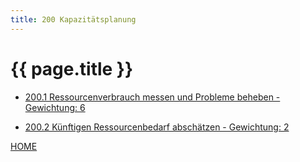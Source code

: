 ```yaml
---
title: 200 Kapazitätsplanung
---
```


# {{ page.title }}


- [200.1 Ressourcenverbrauch messen und Probleme beheben - Gewichtung: 6](./200.1.html)

- [200.2 Künftigen Ressourcenbedarf abschätzen - Gewichtung: 2](./200.2.html)

[HOME](./)
